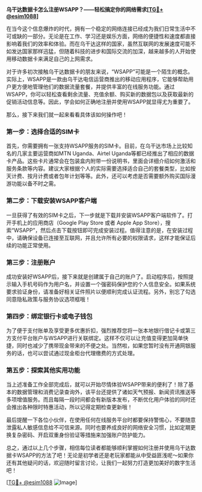 **乌干达数据卡怎么注册WSAPP？——轻松搞定你的网络需求[[TG💪+ @esim1088](https://t.me/s/esim1088)]**

在当今这个信息爆炸的时代，拥有一个稳定的网络连接已经成为我们日常生活中不可或缺的一部分。无论是在工作、学习还是娱乐方面，网络的便捷性和速度都直接影响着我们的效率和体验。而在乌干达这样的国家，虽然互联网的发展速度可能不如发达国家那样迅猛，但随着科技的进步和国际交流的加深，越来越多的人开始使用移动数据卡来满足自己的上网需求。

对于许多初次接触乌干达数据卡的朋友来说，“WSAPP”可能是一个陌生的概念。实际上，WSAPP是一款由乌干达电信运营商推出的移动应用程序，它能够帮助用户更方便地管理他们的数据流量套餐，并提供丰富的在线服务功能。通过WSAPP，你可以轻松查看剩余流量、充值余额、购买新的数据包以及获取最新的促销活动信息等。因此，学会如何正确地注册并使用WSAPP就显得尤为重要了。

那么，接下来我们就一起来看看具体该如何操作吧！

### 第一步：选择合适的SIM卡
首先，你需要拥有一张支持WSAPP服务的SIM卡。目前，在乌干达市场上比较知名的几家主要运营商如MTN Uganda、Airtel Uganda等都已经推出了相应的数据卡产品。这些卡片通常会在包装盒内附带一份说明书，里面会详细介绍如何激活和服务条款等内容。建议大家根据个人的实际需要选择适合自己的套餐类型，比如按天计费、按月计费或者包年计划等等。此外，还可以考虑是否需要额外购买国际漫游功能以备不时之需。

### 第二步：下载安装WSAPP客户端
一旦获得了有效的SIM卡之后，下一步就是下载并安装WSAPP客户端软件了。打开手机上的应用商店（Google Play Store 或者 Apple App Store），搜索“WSAPP”，然后点击下载按钮即可完成安装过程。值得注意的是，在安装过程中，请确保设备已连接至互联网，并且允许所有必要的权限请求，这样才能保证后续的功能正常使用。

### 第三步：注册账户
成功安装好WSAPP后，接下来就是创建属于自己的账户了。启动程序后，按照提示输入手机号码作为用户名，并设置一个强密码保护您的个人信息安全。如果系统要求验证身份，请准备好相关证件照片以便顺利完成认证流程。另外，别忘了勾选同意隐私政策与服务协议选项框哦！

### 第四步：绑定银行卡或电子钱包
为了便于支付账单及享受更多优惠折扣，强烈推荐您将一张本地银行借记卡或第三方支付平台账户与WSAPP进行关联绑定。这样不仅可以让充值变得更加简单快捷，同时也减少了携带现金带来的不便之处。当然啦，如果您暂时没有开通网银服务的话，也可以尝试通过现金柜台代理缴费的方式处理。

### 第五步：探索其他实用功能
当上述准备工作全部完成后，就可以开始尽情体验WSAPP带来的便利了！除了基本的数据管理和消费记录查询外，该平台还提供了诸如天气预报、新闻资讯推送等多项增值服务。而且每隔一段时间都会有新版本发布，不断优化用户体验的同时还会推出各种限时特惠活动，所以记得定期检查更新哦！

最后提醒一下各位小伙伴，在使用任何在线服务平台时都要保持警惕心，不要随意泄露私人敏感信息给不可信来源。同时也要养成良好的网络安全习惯，比如定期更换复杂密码、开启双重身份验证等措施来加强账户防护能力。

总之，通过以上几个步骤，相信每位读者都能够顺利掌握如何注册并使用乌干达数据卡WSAPP的方法了吧！无论是初学者还是老玩家都能从中受益匪浅呢～如果你还有其他疑问的话，欢迎随时留言讨论，让我们一起努力打造更加美好的数字生活吧！

[[TG💪+ @esim1088](https://t.me/s/esim1088) ![Image](https://i.postimg.cc/4NQfJmqS/Snipaste-2025-05-13-00-14-12.png)]